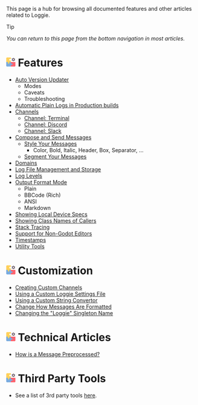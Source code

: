 This page is a hub for browsing all documented features and other articles related to Loggie.

> [!TIP]
> *You can return to this page from the bottom navigation in most articles.*
# ![](../assets/icons/features.png)  Features

* [Auto Version Updater](features/AUTO-UPDATER.md)
	* Modes
	* Caveats
	* Troubleshooting
* [Automatic Plain Logs in Production builds](features/AUTO_PLAIN_IN_PRODUCTION.md)
* [Channels](features/CHANNELS.md)
	* [Channel: Terminal](channels/CHANNEL_TERMINAL.md)
	* [Channel: Discord](channels/CHANNEL_DISCORD.md)
	* [Channel: Slack](channels/CHANNEL_SLACK.md)
* [Compose and Send Messages](features/COMPOSE_AND_OUTPUT_MESSAGES.md)
	* [Style Your Messages](customization/STYLING_MESSAGES.md)
		* Color, Bold, Italic, Header, Box, Separator, ...
	* [Segment Your Messages](customization/SEGMENTING_MESSAGES.md)
* [Domains](docs/features/DOMAINS.md)
* [Log File Management and Storage](features/LOG_FILES_AND_STORAGE.md)
* [Log Levels](features/LOG_LEVELS.md)
* [Output Format Mode](features/OUTPUT_FORMAT_MODES.md)
	* Plain
	* BBCode (Rich)
	* ANSI
	* Markdown
* [Showing Local Device Specs](features/DEVICE_SPECS_OUTPUT.md)
* [Showing Class Names of Callers](features/CLASS_NAME_DERIVATION.md)
* [Stack Tracing](features/STACK_TRACING.md)
* [Support for Non-Godot Editors](features/USE_WITH_NONGODOT_EDITORS.md)
* [Timestamps](features/TIMESTAMPS.md)
* [Utility Tools](features/TOOLS.md)

# ![](../assets/icons/features.png)  Customization

* [Creating Custom Channels](customization/ADDING_CUSTOM_CHANNELS.md)
* [Using a Custom Loggie Settings File](customization/CUSTOM_SETTINGS.gd)
* [Using a Custom String Convertor](customization/CUSTOM_STRING_CONVERSION.md)
* [Change How Messages Are Formatted](customization/MESSAGE_FORMATS.md)
* [Changing the "Loggie" Singleton Name](customization/SINGLETON_NAME.md)

# ![](../assets/icons/features.png)  Technical Articles

* [How is a Message Preprocessed?](features/PREPROCESSING.md)

# ![](../assets/icons/features.png)  Third Party Tools

* See a list of 3rd party tools [here](THIRD_PARTY_TOOLS.md).